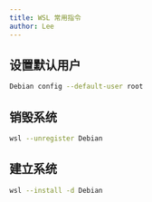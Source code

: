```yaml
---
title: WSL 常用指令
author: Lee
---
```


## 设置默认用户

```bash
Debian config --default-user root
```

## 销毁系统

```bash
wsl --unregister Debian
```

## 建立系统

```bash
wsl --install -d Debian
```
